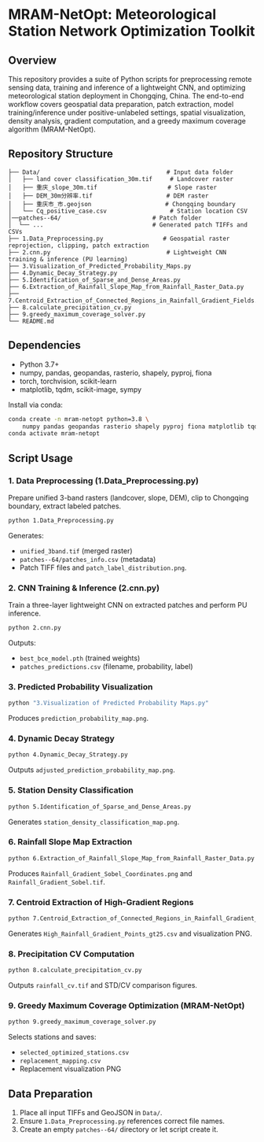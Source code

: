 # MRAM-NetOpt: Meteorological Station Network Optimization Toolkit

## Overview
This repository provides a suite of Python scripts for preprocessing remote sensing data, training and inference of a lightweight CNN, and optimizing meteorological station deployment in Chongqing, China. The end-to-end workflow covers geospatial data preparation, patch extraction, model training/inference under positive-unlabeled settings, spatial visualization, density analysis, gradient computation, and a greedy maximum coverage algorithm (MRAM-NetOpt).

## Repository Structure
```
├── Data/                                    # Input data folder
│   ├── land cover classification_30m.tif     # Landcover raster
│   ├── 重庆_slope_30m.tif                    # Slope raster
│   ├── DEM_30m分辨率.tif                     # DEM raster
│   ├── 重庆市_市.geojson                     # Chongqing boundary
│   └── Cq_positive_case.csv                  # Station location CSV
│──patches--64/                          # Patch folder
│  └── ...                               # Generated patch TIFFs and CSVs
├── 1.Data_Preprocessing.py                 # Geospatial raster reprojection, clipping, patch extraction
├── 2.cnn.py                                 # Lightweight CNN training & inference (PU learning)
├── 3.Visualization_of_Predicted_Probability_Maps.py
├── 4.Dynamic_Decay_Strategy.py
├── 5.Identification_of_Sparse_and_Dense_Areas.py
├── 6.Extraction_of_Rainfall_Slope_Map_from_Rainfall_Raster_Data.py
├── 7.Centroid_Extraction_of_Connected_Regions_in_Rainfall_Gradient_Fields.py
├── 8.calculate_precipitation_cv.py
├── 9.greedy_maximum_coverage_solver.py
└── README.md
```

## Dependencies
- Python 3.7+
- numpy, pandas, geopandas, rasterio, shapely, pyproj, fiona
- torch, torchvision, scikit-learn
- matplotlib, tqdm, scikit-image, sympy

Install via conda:
```bash
conda create -n mram-netopt python=3.8 \
    numpy pandas geopandas rasterio shapely pyproj fiona matplotlib tqdm scikit-image sympy pytorch torchvision scikit-learn -c conda-forge -c pytorch
conda activate mram-netopt
```

## Script Usage

### 1. Data Preprocessing (1.Data_Preprocessing.py)
Prepare unified 3-band rasters (landcover, slope, DEM), clip to Chongqing boundary, extract labeled patches.
```bash
python 1.Data_Preprocessing.py
```
Generates:
- `unified_3band.tif` (merged raster)
- `patches--64/patches_info.csv` (metadata)
- Patch TIFF files and `patch_label_distribution.png`.

### 2. CNN Training & Inference (2.cnn.py)
Train a three-layer lightweight CNN on extracted patches and perform PU inference.
```bash
python 2.cnn.py
```
Outputs:
- `best_bce_model.pth` (trained weights)
- `patches_predictions.csv` (filename, probability, label)

### 3. Predicted Probability Visualization
```bash
python "3.Visualization of Predicted Probability Maps.py"
```
Produces `prediction_probability_map.png`.

### 4. Dynamic Decay Strategy
```bash
python 4.Dynamic_Decay_Strategy.py
```
Outputs `adjusted_prediction_probability_map.png`.

### 5. Station Density Classification
```bash
python 5.Identification_of_Sparse_and_Dense_Areas.py
```
Generates `station_density_classification_map.png`.

### 6. Rainfall Slope Map Extraction
```bash
python 6.Extraction_of_Rainfall_Slope_Map_from_Rainfall_Raster_Data.py
```
Produces `Rainfall_Gradient_Sobel_Coordinates.png` and `Rainfall_Gradient_Sobel.tif`.

### 7. Centroid Extraction of High-Gradient Regions
```bash
python 7.Centroid_Extraction_of_Connected_Regions_in_Rainfall_Gradient_Fields.py
```
Generates `High_Rainfall_Gradient_Points_gt25.csv` and visualization PNG.

### 8. Precipitation CV Computation
```bash
python 8.calculate_precipitation_cv.py
```
Outputs `rainfall_cv.tif` and STD/CV comparison figures.

### 9. Greedy Maximum Coverage Optimization (MRAM-NetOpt)
```bash
python 9.greedy_maximum_coverage_solver.py
```
Selects stations and saves:
- `selected_optimized_stations.csv`
- `replacement_mapping.csv`
- Replacement visualization PNG

## Data Preparation
1. Place all input TIFFs and GeoJSON in `Data/`.
2. Ensure `1.Data_Preprocessing.py` references correct file names.
3. Create an empty `patches--64/` directory or let script create it.
